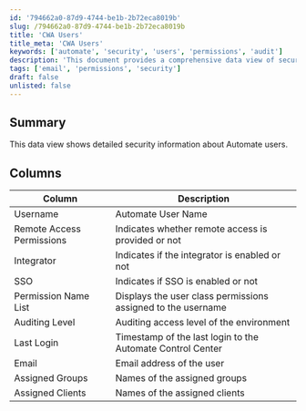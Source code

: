 ```yaml
---
id: '794662a0-87d9-4744-be1b-2b72eca8019b'
slug: /794662a0-87d9-4744-be1b-2b72eca8019b
title: 'CWA Users'
title_meta: 'CWA Users'
keywords: ['automate', 'security', 'users', 'permissions', 'audit']
description: 'This document provides a comprehensive data view of security information related to Automate users, including their permissions, last login details, and group assignments.'
tags: ['email', 'permissions', 'security']
draft: false
unlisted: false
---
```


## Summary

This data view shows detailed security information about Automate users.

## Columns

| Column                     | Description                                               |
|---------------------------|-----------------------------------------------------------|
| Username                  | Automate User Name                                        |
| Remote Access Permissions  | Indicates whether remote access is provided or not       |
| Integrator                | Indicates if the integrator is enabled or not            |
| SSO                       | Indicates if SSO is enabled or not                       |
| Permission Name List      | Displays the user class permissions assigned to the username |
| Auditing Level            | Auditing access level of the environment                 |
| Last Login                | Timestamp of the last login to the Automate Control Center |
| Email                     | Email address of the user                                 |
| Assigned Groups           | Names of the assigned groups                              |
| Assigned Clients          | Names of the assigned clients                             |


